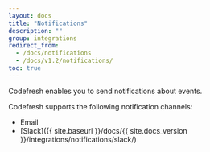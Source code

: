 ```yaml
---
layout: docs
title: "Notifications"
description: ""
group: integrations
redirect_from:
  - /docs/notifications
  - /docs/v1.2/notifications/
toc: true
---
```

Codefresh enables you to send notifications about events.

Codefresh supports the following notification channels:
- Email
- [Slack]({{ site.baseurl }}/docs/{{ site.docs_version }}/integrations/notifications/slack/)
